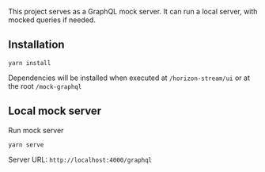 This project serves as a GraphQL mock server. It can run a local server, with mocked queries if needed.

## Installation
```
yarn install
```


Dependencies will be installed when executed at `/horizon-stream/ui` or at the root `/mock-graphql`


## Local mock server
Run mock server
```
yarn serve
```

Server URL: `http://localhost:4000/graphql`

